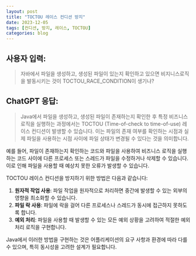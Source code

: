 ```yaml
---
layout: post
title: "TOCTOU 레이스 컨디션 방지"
date: 2023-12-05
tags: [컨디션, 방지, 레이스, TOCTOU]
categories: blog
---
```


## 사용자 입력:
>  자바에서 파일을 생성하고, 생성된 파일이 있는지 확인하고 있으면 비지니스로직을 발동시키는 것이 TOCTOU_RACE_CONDITION이 생기나?

## ChatGPT 응답:
> Java에서 파일을 생성하고, 생성된 파일이 존재하는지 확인한 후 특정 비즈니스 로직을 실행하는 과정에서는 TOCTOU (Time-of-check to time-of-use) 레이스 컨디션이 발생할 수 있습니다. 이는 파일의 존재 여부를 확인하는 시점과 실제 파일을 사용하는 시점 사이에 파일 상태가 변경될 수 있다는 것을 의미합니다.

예를 들어, 파일이 존재하는지 확인하는 코드와 파일을 사용하여 비즈니스 로직을 실행하는 코드 사이에 다른 프로세스 또는 스레드가 파일을 수정하거나 삭제할 수 있습니다. 이로 인해 파일을 사용할 때 예상치 못한 오류가 발생할 수 있습니다.

TOCTOU 레이스 컨디션을 방지하기 위한 방법은 다음과 같습니다:

1. **원자적 작업 사용**: 파일 작업을 원자적으로 처리하면 중간에 발생할 수 있는 외부의 영향을 최소화할 수 있습니다.
2. **파일 락 사용**: 파일에 락을 걸어 다른 프로세스나 스레드가 동시에 접근하지 못하도록 합니다.
3. **예외 처리**: 파일을 사용할 때 발생할 수 있는 모든 예외 상황을 고려하여 적절한 예외 처리 로직을 구현합니다.

Java에서 이러한 방법을 구현하는 것은 어플리케이션의 요구 사항과 환경에 따라 다를 수 있으며, 특히 동시성을 고려한 설계가 필요합니다.

